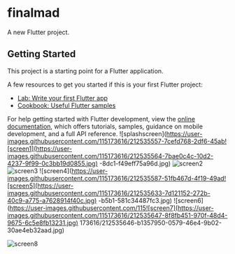 # finalmad

A new Flutter project.

## Getting Started

This project is a starting point for a Flutter application.

A few resources to get you started if this is your first Flutter project:

- [Lab: Write your first Flutter app](https://docs.flutter.dev/get-started/codelab)
- [Cookbook: Useful Flutter samples](https://docs.flutter.dev/cookbook)

For help getting started with Flutter development, view the
[online documentation](https://docs.flutter.dev/), which offers tutorials,
samples, guidance on mobile development, and a full API reference.
![splashscreen](https://user-images.githubusercontent.com/115173616/212535557-7cefd768-2df6-45ab![screen1](https://user-images.githubusercontent.com/115173616/212535564-7bae0c4c-10d2-4237-9f99-0c3bb19d0855.jpg)
-8dc1-f49eff75a96d.jpg)
![screen2](https://user-images.githubusercontent.com/115173616/212535570-580c649d-1238-4a15-9097-44aa4632d77d.jpg)
![screen3](https://user-images.githubusercontent.com/115173616/212535574-2295aef3-4f06-4c57-8c10-798ebc7a6757.jpg)
![screen4](https://user-images.githubusercontent.com/115173616/212535587-51fb467d-4f19-49ad![screen5](https://user-images.githubusercontent.com/115173616/212535633-7d121152-272b-40c9-a775-a7628914f40c.jpg)
-b5b1-581c34487fc3.jpg)
![screen6](https://user-images.githubusercontent.com/115![screen7](https://user-images.githubusercontent.com/115173616/212535647-8f8fb451-970f-48d4-9675-6c5e8fb13231.jpg)
173616/212535646-b1357950-0579-46e4-9b02-30ae4eb32aad.jpg)

![screen8](https://user-images.githubusercontent.com/115173616/212535659-c213394d-1cf8-4881-bd52-9b7c1d1ec29e.jpg)


